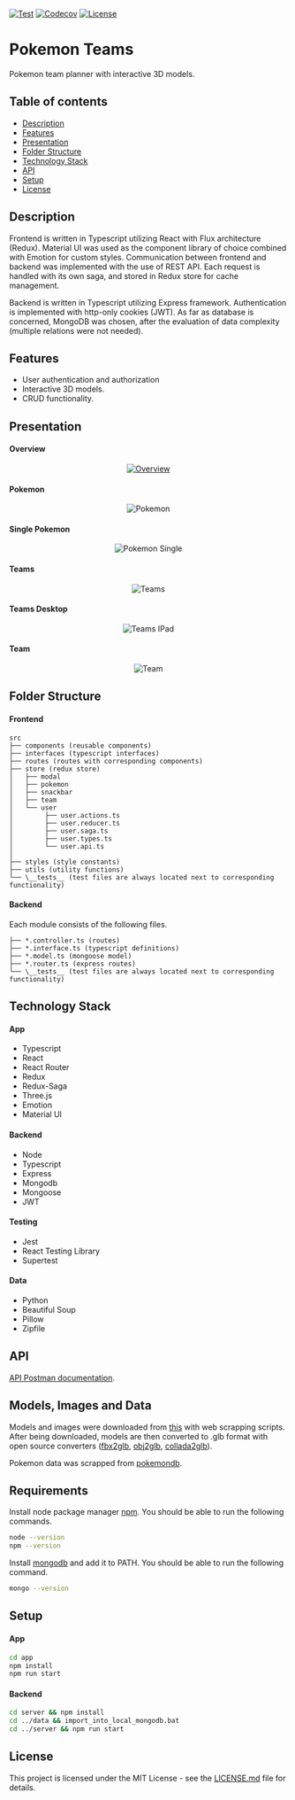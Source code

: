 ﻿[![Test](https://github.com/Nalhin/PokemonTeams/workflows/Test/badge.svg)](https://github.com/Nalhin/PokemonTeams/actions)
[![Codecov](https://codecov.io/gh/Nalhin/PokemonTeams/branch/master/graph/badge.svg)](https://codecov.io/gh/Nalhin/PokemonTeams)
[![License](https://img.shields.io/github/license/Nalhin/PokemonTeams)](LICENSE.md)

# Pokemon Teams

Pokemon team planner with interactive 3D models.

## Table of contents

* [Description](#description)
* [Features](#features)
* [Presentation](#presentation)
* [Folder Structure](#folder-structure)
* [Technology Stack](#technology-stack)
* [API](#api)
* [Setup](#setup) 
* [License](#license)

## Description

Frontend is written in Typescript utilizing React with Flux architecture (Redux).
Material UI was used as the component library of choice combined with Emotion for custom styles. 
Communication between frontend and backend was implemented with the use of REST API. 
Each request is handled with its own saga, and stored in Redux store for cache management.

Backend is written in Typescript utilizing Express framework. Authentication is implemented with http-only cookies (JWT).
As far as database is concerned, MongoDB was chosen, after the evaluation of data complexity (multiple relations were not needed).

## Features

* User authentication and authorization
* Interactive 3D models.
* CRUD functionality.

## Presentation

#### Overview

<p align="center">
  <a href="https://youtu.be/jDBPPlOJ_EU">
    <img src="screenshots/project-overview.gif" alt="Overview"/>
  </a>
</p>

#### Pokemon

<p align="center"> 
  <img src="screenshots/pokemon-mobile.png" alt="Pokemon"/>
</p>

#### Single Pokemon

<p align="center"> 
  <img src="screenshots/pokemonsingle-mobile.png"  alt="Pokemon Single"/>
</p>

#### Teams

<p align="center"> 
   <img src="screenshots/teams-mobile.png" alt="Teams"/>
</p>
  
#### Teams Desktop

<p align="center"> 
  <img src="screenshots/teams.png" alt="Teams IPad"/>
</p>

#### Team
 
<p align="center"> 
  <img src="screenshots/team-mobile.png" alt="Team"/>
</p>
    
## Folder Structure

#### Frontend

```
src
├── components (reusable components)
├── interfaces (typescript interfaces)
├── routes (routes with corresponding components)
├── store (redux store)
│   ├── modal 
│   ├── pokemon 
│   ├── snackbar 
│   ├── team 
│   └── user
│        ├── user.actions.ts 
│        ├── user.reducer.ts
│        ├── user.saga.ts 
│        ├── user.types.ts
│        └── user.api.ts
│      
├── styles (style constants)
├── utils (utility functions)
└── \__tests__ (test files are always located next to corresponding functionality)
```

#### Backend

Each module consists of the following files.
```
├── *.controller.ts (routes)
├── *.interface.ts (typescript definitions)
├── *.model.ts (mongoose model)
├── *.router.ts (express routes)
└── \__tests__ (test files are always located next to corresponding functionality)
```
## Technology Stack

#### App

* Typescript
* React
* React Router
* Redux
* Redux-Saga
* Three.js
* Emotion
* Material UI

#### Backend

* Node
* Typescript
* Express
* Mongodb
* Mongoose
* JWT

#### Testing

* Jest
* React Testing Library
* Supertest

#### Data

* Python
* Beautiful Soup
* Pillow 
* Zipfile

## API

[API Postman documentation](https://documenter.getpostman.com/view/8005247/SVtbRkgN?version=latest).

## Models, Images and Data

Models and images were downloaded from [this](https://www.models-resource.com/3ds/pokemonxy/) with web scrapping scripts.
After being downloaded, models are then converted to .glb format with open source converters ([fbx2glb](https://github.com/facebookincubator/FBX2glTF), [obj2glb](https://www.npmjs.com/package/obj2gltf), [collada2glb](https://github.com/KhronosGroup/COLLADA2GLTF)). 

Pokemon data was scrapped from [pokemondb](https://pokemondb.net/pokedex/all). 

## Requirements

Install node package manager [npm](https://www.npmjs.com/).
You should be able to run the following commands.

```bash
node --version
npm --version
```

Install [mongodb](https://www.mongodb.com/) and add it to PATH.
You should be able to run the following command.

```bash
mongo --version
```

## Setup

#### App

```bash
cd app
npm install
npm run start
```

#### Backend

```bash
cd server && npm install
cd ../data && import_into_local_mongodb.bat
cd ../server && npm run start
```

## License

This project is licensed under the MIT License - see the [LICENSE.md](LICENSE.md) file for details.
